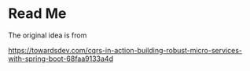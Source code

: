 # Read Me

The original idea is from

https://towardsdev.com/cqrs-in-action-building-robust-micro-services-with-spring-boot-68faa9133a4d


